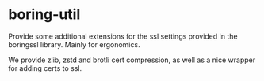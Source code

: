 # boring-util

Provide some additional extensions for the ssl settings provided in the boringssl library. Mainly for ergonomics.

We provide zlib, zstd and brotli cert compression, as well as a nice wrapper for adding certs to ssl.

